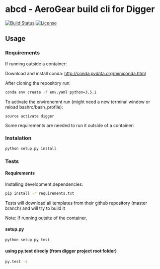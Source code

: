 # abcd - AeroGear build cli for Digger

[![Build Status](https://travis-ci.org/aerogear/digger-build-cli.png)](https://travis-ci.org/aerogear/digger-build-cli)
[![License](https://img.shields.io/:license-Apache2-blue.svg)](http://www.apache.org/licenses/LICENSE-2.0)


## Usage

### Requirements

If running outside a container:

Download and install conda: http://conda.pydata.org/miniconda.html

After cloning the repository run:

```sh
conda env create -f env.yaml python=3.5.1
```

To activate the environemnt run (might need a new terminal window or reload bashrc/bash_profile):

```
source activate digger
```


Some requirements are needed to run it outside of a container:


### Instalation

```sh
python setup.py install
```

### Tests

#### Requirements

Installing development dependencies:

```sh
pip install -r requirements.txt
```

Tests will download all templates from their github repository (master branch) and will try to build it

Note: If running outsite of the container,

#### setup.py

```sh
python setup.py test
```

####  using py.test direcly (from digger project root folder)

```sh
py.test -s
```
